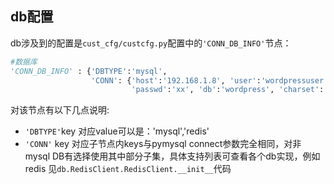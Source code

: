 

## db配置

db涉及到的配置是`cust_cfg/custcfg.py`配置中的`'CONN_DB_INFO'`节点：

```python
#数据库
'CONN_DB_INFO' : {'DBTYPE':'mysql',
                  'CONN': {'host':'192.168.1.8', 'user':'wordpressuser',
                           'passwd':'xx', 'db':'wordpress', 'charset':'utf8'},},
```

对该节点有以下几点说明:

- `'DBTYPE'`key 对应value可以是：'mysql','redis'
- `'CONN'` key 对应子节点内keys与pymysql connect参数完全相同，对非mysql DB有选择使用其中部分子集，具体支持列表可查看各个db实现，例如redis 见`db.RedisClient.RedisClient.__init__`代码


